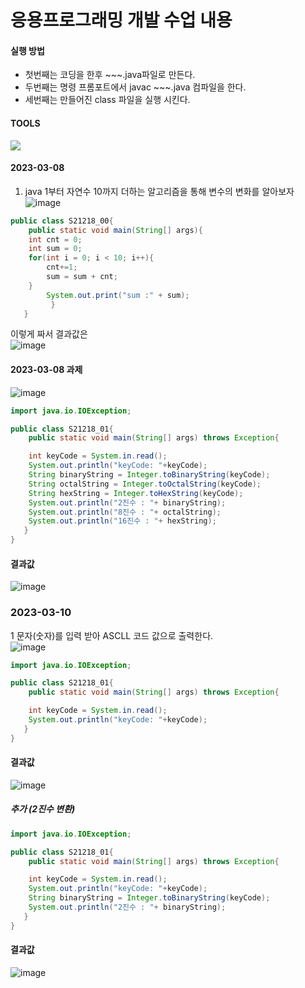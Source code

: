 # 응용프로그래밍 개발 수업 내용
#### 실행 방법
- 첫번째는 코딩을 한후 ~~~.java파일로 만든다.
- 두번째는 명령 프롬포트에서 javac ~~~.java 컴파일을 한다.
- 세번째는 만들어진 class 파일을 실행 시킨다.
#### TOOLS
<img src="https://img.shields.io/badge/JAVA-007396?style=for-the-badge&logo=java&logoColor=white">

#### 2023-03-08
1. java 1부터 자연수 10까지 더하는 알고리즘을 통해 변수의 변화를 알아보자<br>
![image](https://user-images.githubusercontent.com/106458316/223611148-36193beb-a602-49db-88f8-fbb21f116442.png)

```java
public class S21218_00{
	public static void main(String[] args){
	int cnt = 0;
	int sum = 0;
	for(int i = 0; i < 10; i++){
		cnt+=1;
		sum = sum + cnt;
	}
		System.out.print("sum :" + sum);
         }
   }
```
이렇게 짜서 결과값은<br>
![image](https://user-images.githubusercontent.com/106458316/223611075-07528ffc-7ad8-479e-a085-0150923dcd8b.png)

#### 2023-03-08 과제
![image](https://user-images.githubusercontent.com/106458316/223935708-15ee0bb8-398e-4dc8-941e-903e79d131e1.png)

```java
import java.io.IOException;

public class S21218_01{
	public static void main(String[] args) throws Exception{

	int keyCode = System.in.read();
	System.out.println("keyCode: "+keyCode);
	String binaryString = Integer.toBinaryString(keyCode);
	String octalString = Integer.toOctalString(keyCode);
	String hexString = Integer.toHexString(keyCode);
	System.out.println("2진수 : "+ binaryString);
	System.out.println("8진수 : "+ octalString);
	System.out.println("16진수 : "+ hexString);
   }
}
```
#### 결과값
![image](https://user-images.githubusercontent.com/106458316/223935638-2db8bad1-ec67-4c3b-8692-7f9cd1ececc6.png)

### 2023-03-10
1 문자(숫자)를 입력 받아 ASCLL 코드 값으로 출력한다.<br>
![image](https://user-images.githubusercontent.com/106458316/224190521-1e496120-1668-4230-bfe0-2389de79962f.png)

```java
import java.io.IOException;

public class S21218_01{
	public static void main(String[] args) throws Exception{

	int keyCode = System.in.read();
	System.out.println("keyCode: "+keyCode);
   }
}
```
#### 결과값
![image](https://user-images.githubusercontent.com/106458316/224190709-da0e9f69-2bba-4a92-b441-b8f6b968cbd7.png)

##### 추가 (2진수 변환)
```java
import java.io.IOException;

public class S21218_01{
	public static void main(String[] args) throws Exception{

	int keyCode = System.in.read();
	System.out.println("keyCode: "+keyCode);
	String binaryString = Integer.toBinaryString(keyCode);
	System.out.println("2진수 : "+ binaryString);
   }
}
```
#### 결과값
![image](https://user-images.githubusercontent.com/106458316/224192857-55ce82d9-334a-4c8b-af50-d40a4e318f7e.png)
